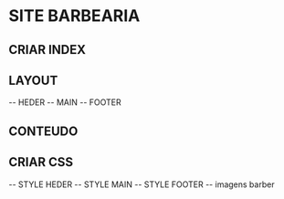 # SITE BARBEARIA 

## CRIAR INDEX 

## LAYOUT 
 -- HEDER 
 -- MAIN 
 -- FOOTER

## CONTEUDO 

## CRIAR CSS

-- STYLE HEDER
-- STYLE MAIN
-- STYLE FOOTER
-- imagens barber

